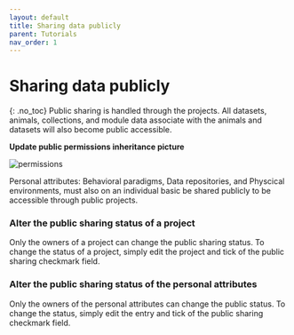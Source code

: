 ```yaml
---
layout: default
title: Sharing data publicly
parent: Tutorials
nav_order: 1
---
```

# Sharing data publicly
{: .no_toc}
Public sharing is handled through the projects. All datasets, animals, collections, and module data associate with the animals and datasets will also become public accessible. 

__Update public permissions inheritance picture__

![permissions](/assets/images/permissions.png)

Personal attributes: Behavioral paradigms, Data repositories, and Physcical environments, must also on an individual basic be shared publicly to be accessible through public projects.

### Alter the public sharing status of a project
Only the owners of a project can change the public sharing status. To change the status of a project, simply edit the project and tick of the public sharing checkmark field.

### Alter the public sharing status of the personal attributes
Only the owners of the personal attributes can change the public status. To change the status, simply edit the entry and tick of the public sharing checkmark field.
